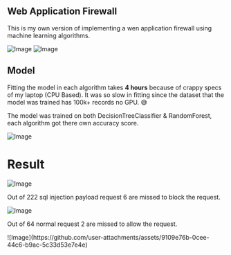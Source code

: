 ## Web Application Firewall
<p>This is my own version of implementing a wen application firewall using machine learning algorithms.</p>

![Image](https://github.com/user-attachments/assets/0f4e5ac3-c9bf-4524-ba1c-14a5cb99697f)
![Image](https://github.com/user-attachments/assets/cf4991c8-c930-4cf5-b198-533629cb175f)

## Model
<p>Fitting the model in each algorithm takes <b>4 hours</b> because of crappy specs of my laptop (CPU Based). It was so slow in fitting since the dataset that the model was trained has 100k+ records no GPU. 😅</p>
<p>The model was trained on both DecisionTreeClassifier & RandomForest, each algorithm got there own accuracy score.</p>

![Image](https://github.com/user-attachments/assets/167fe288-6674-47d1-a71e-427b866446e2)


# Result

![Image](https://github.com/user-attachments/assets/1b9ec1fa-a955-4597-b81e-fd03b3857a89)
<p>Out of 222 sql injection payload request 6 are missed to block the request.</p>

![Image](https://github.com/user-attachments/assets/d9e6cd97-8a1b-47e0-894e-986dbc387872)

<p>Out of 64 normal request 2 are missed to allow the request.</p>
![Image](https://github.com/user-attachments/assets/9109e76b-0cee-44c6-b9ac-5c33d53e7e4e)